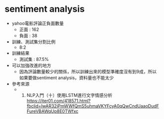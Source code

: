# sentiment analysis
* yahoo電影評論正負面數量
    * 正面 : 162
    * 負面 : 38
* 訓練、測試集分割比例
    * 8:2
* 訓練結果
    * 測試集 : 87.5%
* 可以加強改進的地方
    * 因為評論數量較少的關係，所以訓練出來的模型準確度沒有到9成，所以如果要做sentiment analysis，資料量也不能太少
* 參考來源
    * 1. NLP入門（十）使用LSTM進行文字情感分析 https://iter01.com/418571.html?fbclid=IwAR32iPmWWfQmS5uhmaVKYFcyA0qQwCndUaaoDudFFureVBAWqUp8E0TWfxc
